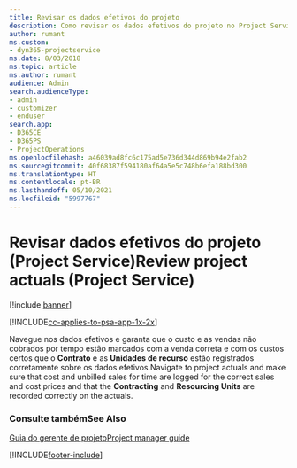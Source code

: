 ```yaml
---
title: Revisar os dados efetivos do projeto
description: Como revisar os dados efetivos do projeto no Project Service
author: rumant
ms.custom:
- dyn365-projectservice
ms.date: 8/03/2018
ms.topic: article
ms.author: rumant
audience: Admin
search.audienceType:
- admin
- customizer
- enduser
search.app:
- D365CE
- D365PS
- ProjectOperations
ms.openlocfilehash: a46039ad8fc6c175ad5e736d344d869b94e2fab2
ms.sourcegitcommit: 40f68387f594180af64a5e5c748b6efa188bd300
ms.translationtype: HT
ms.contentlocale: pt-BR
ms.lasthandoff: 05/10/2021
ms.locfileid: "5997767"
---
```

# <a name="review-project-actuals-project-service"></a><span data-ttu-id="5b7ac-103">Revisar dados efetivos do projeto (Project Service)</span><span class="sxs-lookup"><span data-stu-id="5b7ac-103">Review project actuals (Project Service)</span></span>

[!include [banner](../includes/psa-now-project-operations.md)]

[!INCLUDE[cc-applies-to-psa-app-1x-2x](../includes/cc-applies-to-psa-app-1x-2x.md)]

<span data-ttu-id="5b7ac-104">Navegue nos dados efetivos e garanta que o custo e as vendas não cobrados por tempo estão marcados com a venda correta e com os custos certos que o **Contrato** e as **Unidades de recurso** estão registrados corretamente sobre os dados efetivos.</span><span class="sxs-lookup"><span data-stu-id="5b7ac-104">Navigate to project actuals and make sure that cost and unbilled sales for time are logged for the correct sales and cost prices and that the **Contracting** and **Resourcing Units** are recorded correctly on the actuals.</span></span>  
  
### <a name="see-also"></a><span data-ttu-id="5b7ac-105">Consulte também</span><span class="sxs-lookup"><span data-stu-id="5b7ac-105">See Also</span></span>  
 [<span data-ttu-id="5b7ac-106">Guia do gerente de projeto</span><span class="sxs-lookup"><span data-stu-id="5b7ac-106">Project manager guide</span></span>](../psa/project-manager-guide.md)


[!INCLUDE[footer-include](../includes/footer-banner.md)]